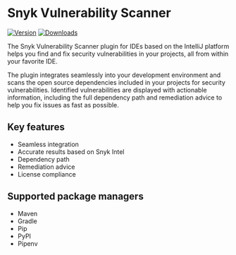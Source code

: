 # Snyk Vulnerability Scanner

[![Version](https://img.shields.io/jetbrains/plugin/v/10972.svg)](https://plugins.jetbrains.com/plugin/10972)
[![Downloads](https://img.shields.io/jetbrains/plugin/d/10972.svg)](https://plugins.jetbrains.com/plugin/10972)

<!-- Plugin description start -->
The Snyk Vulnerability Scanner plugin for IDEs based on the IntelliJ platform
helps you find and fix security vulnerabilities in your projects, all from
within your favorite IDE.

The plugin integrates seamlessly into your development environment and scans
the open source dependencies included in your projects for security
vulnerabilities. Identified vulnerabilities are displayed with actionable
information, including the full dependency path and remediation advice to help
you fix issues as fast as possible.

## Key features

- Seamless integration
- Accurate results based on Snyk Intel
- Dependency path
- Remediation advice
- License compliance

## Supported package managers

- Maven
- Gradle
- Pip
- PyPI
- Pipenv
<!-- Plugin description end -->
